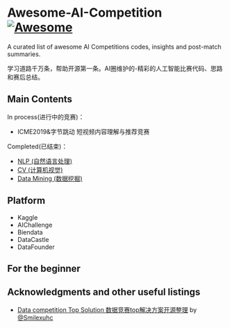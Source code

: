 
# Awesome-AI-Competition [![Awesome](https://cdn.rawgit.com/sindresorhus/awesome/d7305f38d29fed78fa85652e3a63e154dd8e8829/media/badge.svg)](https://github.com/sindresorhus/awesome)

A curated list of awesome AI Competitions codes, insights and post-match summaries.

学习道路千万条，帮助开源第一条。AI圈维护的-精彩的人工智能比赛代码、思路和赛后总结。

## Main Contents

In process(进行中的竞赛)：

- ICME2019&字节跳动 短视频内容理解与推荐竞赛


Completed(已结束)：

- [NLP (自然语言处理)](https://github.com/AIGroup-Z/Awesome-AI-Competition/tree/master/NLP)
- [CV (计算机视觉)](https://github.com/AIGroup-Z/Awesome-AI-Competition/tree/master/CV)
- [Data Mining (数据挖掘)](https://github.com/AIGroup-Z/Awesome-AI-Competition/tree/master/Data%20Mining)

## Platform

- Kaggle
- AIChallenge
- Biendata
- DataCastle
- DataFounder

## For the beginner

## Acknowledgments and other useful listings

- [Data competition Top Solution 数据竞赛top解决方案开源整理](https://github.com/Smilexuhc/Data-Competition-TopSolution) by [@Smilexuhc](https://github.com/Smilexuhc)

